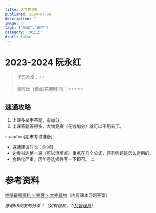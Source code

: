 ```yaml
---
title: 大学物理Ⅱ
published: 2024-07-08
description: ''
image: ''
tags: ["基础","课内"]
category: '大二上'
draft: false 
---
```


# 2023-2024 阮永红

> 学习难度：⭐⭐
>
> 绩时比（绩点/花费时间）：⭐⭐⭐⭐⭐

## 速通攻略

1. 上课多举手答题，有加分。
2. 上课答题答得多，大物竞赛（花钱加分）就可以不用去了。

:::caution[期末考试准备]
- 速通建议时长：6小时
- 边看书边整一遍（可以潦草点）重点在几个公式，还有例题是怎么运用的。
- 套路化严重，历年卷选择性写一下即可。
:::

# 参考资料

[控院最强资料 > 物理 > 大物普物](https://pan.baidu.com/s/1EZimtiaqUEmSMVXQuCaeVA?pwd=kzqn)（内有课本习题答案）

*感谢98网友的分享！（如有侵权，↑[找管理员](../../mingxie/)）*
